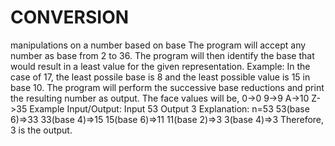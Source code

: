 # CONVERSION
manipulations on a number based on base
The program will accept any number as base from 2 to 36.
The program will then identify the base that would result in a least value for the given representation.
Example:
In the case of 17, the least possile base is 8 and the least possible value is 15 in base 10.
The program will perform the successive base reductions and print the resulting number as output.
The face values will be,
0->0
9->9
A->10
Z->35
Example Input/Output:
Input
53
Output
3
Explanation:
n=53
53(base 6)=>33
33(base 4)=>15
15(base 6)=>11
11(base 2)=>3
3(base 4)=>3
Therefore, 3 is the output.
